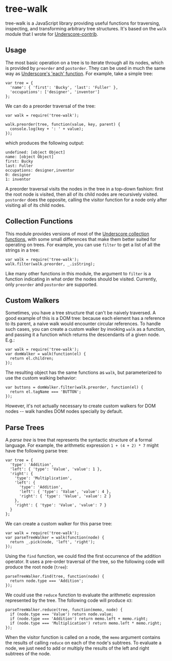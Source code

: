 tree-walk
=========

tree-walk is a JavaScript library providing useful functions for traversing,
inspecting, and transforming arbitrary tree structures. It's based on the
`walk` module that I wrote for [Underscore-contrib](http://documentcloud.github.io/underscore-contrib/).

Usage
-----

The most basic operation on a tree is to iterate through all its nodes, which
is provided by `preorder` and `postorder`. They can be used in much the same
way as [Underscore's 'each' function][each]. For example, take a simple tree:

[each]: http://underscorejs.org/#each

    var tree = {
      'name': { 'first': 'Bucky', 'last': 'Fuller' },
      'occupations': ['designer', 'inventor']
    };

We can do a preorder traversal of the tree:

    var walk = require('tree-walk');

    walk.preorder(tree, function(value, key, parent) {
      console.log(key + ': ' + value);
    });

which produces the following output:

    undefined: [object Object]
    name: [object Object]
    first: Bucky
    last: Fuller
    occupations: designer,inventor
    0: designer
    1: inventor

A preorder traversal visits the nodes in the tree in a top-down fashion: first
the root node is visited, then all of its child nodes are recursively visited.
`postorder` does the opposite, calling the visitor function for a node
only after visiting all of its child nodes.

Collection Functions
--------------------

This module provides versions of most of the
[Underscore collection functions](http://underscorejs.org/#collections), with
some small differences that make them better suited for operating on trees. For
example, you can use `filter` to get a list of all the strings in a tree:

    var walk = require('tree-walk');
    walk.filter(walk.preorder, _.isString);

Like many other functions in this module, the argument to `filter` is a function
indicating in what order the nodes should be visited. Currently, only
`preorder` and `postorder` are supported.

Custom Walkers
--------------

Sometimes, you have a tree structure that can't be naively traversed. A good
example of this is a DOM tree: because each element has a reference to its
parent, a naive walk would encounter circular references. To handle such cases,
you can create a custom walker by invoking `walk` as a function, and passing
it a function which returns the descendants of a given node. E.g.:

    var walk = require('tree-walk');
    var domWalker = walk(function(el) {
      return el.children;
    });

The resulting object has the same functions as `walk`, but parameterized
to use the custom walking behavior:

    var buttons = domWalker.filter(walk.preorder, function(el) {
      return el.tagName === 'BUTTON';
    });

However, it's not actually necessary to create custom walkers for DOM nodes --
walk handles DOM nodes specially by default.

Parse Trees
-----------

A _parse tree_ is tree that represents the syntactic structure of a formal
language. For example, the arithmetic expression `1 + (4 + 2) * 7` might have the
following parse tree:

    var tree = {
      'type': 'Addition',
      'left': { 'type': 'Value', 'value': 1 },
      'right': {
        'type': 'Multiplication',
        'left': {
  	      'type': 'Addition',
  	      'left': { 'type': 'Value', 'value': 4 },
  	      'right': { 'type': 'Value', 'value': 2 }
        },
        'right': { 'type': 'Value', 'value': 7 }
      }
    };

We can create a custom walker for this parse tree:

    var walk = require('tree-walk');
    var parseTreeWalker = walk(function(node) {
      return _.pick(node, 'left', 'right');
    });

Using the `find` function, we could find the first occurrence of the addition
operator. It uses a pre-order traversal of the tree, so the following code
will produce the root node (`tree`):

    parseTreeWalker.find(tree, function(node) {
      return node.type === 'Addition';
    });

We could use the `reduce` function to evaluate the arithmetic expression
represented by the tree. The following code will produce `43`:

    parseTreeWalker.reduce(tree, function(memo, node) {
      if (node.type === 'Value') return node.value;
      if (node.type === 'Addition') return memo.left + memo.right;
      if (node.type === 'Multiplication') return memo.left * memo.right;
    });

When the visitor function is called on a node, the `memo` argument contains
the results of calling `reduce` on each of the node's subtrees. To evaluate a
node, we just need to add or multiply the results of the left and right
subtrees of the node.
